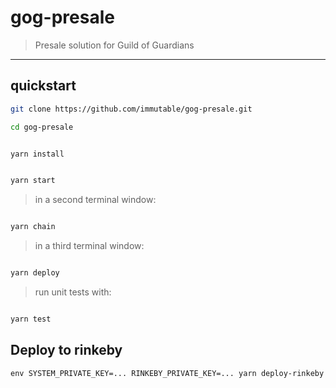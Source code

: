 # gog-presale

> Presale solution for Guild of Guardians

---

## quickstart

```bash
git clone https://github.com/immutable/gog-presale.git

cd gog-presale
```

```bash

yarn install

```

```bash

yarn start

```

> in a second terminal window:

```bash

yarn chain

```

> in a third terminal window:

```bash

yarn deploy

```

> run unit tests with:

```bash

yarn test

```

## Deploy to rinkeby

```
env SYSTEM_PRIVATE_KEY=... RINKEBY_PRIVATE_KEY=... yarn deploy-rinkeby
```
